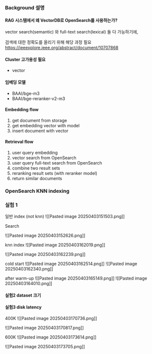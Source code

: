 

### Background 설명

#### RAG 시스템에서 왜 VectorDB로 OpenSearch를 사용하는가?

vector search(semantic) 와 full-text search(lexical) 둘 다 가능하기에,

검색에 대한 정확도를 올리기 위해 해당 과정 필요
https://ieeexplore.ieee.org/abstract/document/10707868

#### Cluster 고가용성 필요
- vector

#### 임베딩 모델
- BAAI/bge-m3
- BAAI/bge-reranker-v2-m3

#### Embedding flow

1. get document from storage
2. get embedding vector with model
3. insert document with vector 

#### Retrieval flow

1. user query embedding
2. vector search from OpenSearch
3. user query full-text search from OpenSearch
4. combine two result sets
5. reranking result sets (with reranker model)
6. return similar documents

### OpenSearch KNN indexing

### 실험 1


일반 index (not knn)
![[Pasted image 20250403151503.png]]

Search

![[Pasted image 20250403152626.png]]


knn index 
![[Pasted image 20250403162019.png]]


![[Pasted image 20250403162239.png]]

cold start
![[Pasted image 20250403162514.png]]
![[Pasted image 20250403162340.png]]


after warm-up
![[Pasted image 20250403165149.png]]
![[Pasted image 20250403164010.png]]


#### 실험2 dataset 크기



#### 실험3 disk latency
400K
![[Pasted image 20250403170736.png]]

![[Pasted image 20250403170817.png]]

600K
![[Pasted image 20250403173614.png]]

![[Pasted image 20250403173705.png]]


